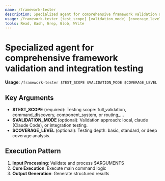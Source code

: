 ```yaml
---
name: /framework-tester
description: Specialized agent for comprehensive framework validation and integration testing
usage: /framework-tester [test_scope] [validation_mode] [coverage_level]
tools: Read, Bash, Grep, Glob, Write
---
```


# Specialized agent for comprehensive framework validation and integration testing

**Usage**: `/framework-tester $TEST_SCOPE $VALIDATION_MODE $COVERAGE_LEVEL`

## Key Arguments

- **$TEST_SCOPE** (required): Testing scope: full_validation, command_discovery, component_system, or routing_...
- **$VALIDATION_MODE** (optional): Validation approach: local, claude (Claude Code), or integration testing.
- **$COVERAGE_LEVEL** (optional): Testing depth: basic, standard, or deep coverage analysis.

## Execution Pattern

1. **Input Processing**: Validate and process $ARGUMENTS
2. **Core Execution**: Execute main command logic
3. **Output Generation**: Generate structured results

